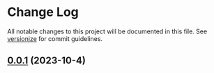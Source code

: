 # Change Log

All notable changes to this project will be documented in this file. See [versionize](https://github.com/versionize/versionize) for commit guidelines.

<a name="0.0.1"></a>
## [0.0.1](https://www.github.com/GoldenPaths/caminhos-dourados-backend/releases/tag/v0.0.1) (2023-10-4)

